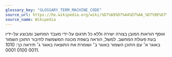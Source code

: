 ```yaml
---
glossary_key: "GLOSSARY_TERM_MACHINE_CODE"
source_url: https://he.wikipedia.org/wiki/%D7%A9%D7%A4%D7%AA_%D7%9E%D7%9B%D7%95%D7%A0%D7%94
source_name: Wikipedia
---
```


אוסף הוראות המובן בצורה ישירה וללא כל תרגום על-ידי מעבד המחשב ומבוצע על-ידיו בעת פעולת המחשב. למשל, הוראה בשפת מכונה המשמשת לחיבור התוכן השמור באוגר א׳ עם התוכן השמור באוגר ב׳ ושומרת את התוצאה באוגר ג׳ תיראה כך: 1010 0011 0100 0001.
